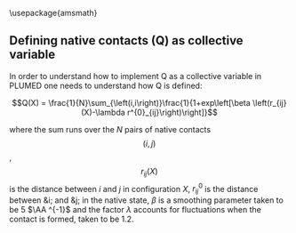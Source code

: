 <script
  src="https://cdn.mathjax.org/mathjax/latest/MathJax.js?config=TeX-AMS-MML_HTMLorMML"
  type="text/javascript">
</script>

\usepackage{amsmath}

## Defining native contacts (Q) as collective variable
In order to understand how to implement Q as a collective variable in PLUMED
one needs to understand how Q is defined:

$$Q(X) = \frac{1}{N}\sum_{\left(i,i\right)}\frac{1}{1+exp\left[\beta \left(r_{ij}(X)-\lambda r^{0}_{ij}\right)\right]}$$

where the sum runs over the $N$ pairs of native contacts $$(i,j)$$, $$r_{ij}(X)$$ is the 
distance between $`i`$ and $`j`$ in configuration $`X`$, $`r^{0}_{ij}`$ is the distance between
&i; and &j; in the native state, $`\beta`$ is a smoothing parameter taken to be 5 $`\AA ^{-1}`$ 
and the factor $`\lambda`$ accounts for fluctuations when the contact is formed, taken to be
1.2.
